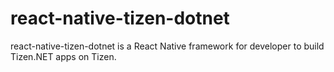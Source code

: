 # react-native-tizen-dotnet 

react-native-tizen-dotnet is a React Native framework for developer to build Tizen.NET apps on Tizen.